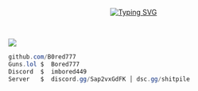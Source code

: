 <p align="center">
  <a href="https://git.io/typing-svg">
    <img src="https://readme-typing-svg.herokuapp.com?font=Roboto+Mono&color=FFFFFF&center=true&vCenter=true&lines=Bored+%7C+777" alt="Typing SVG"/>
  </a>
</p>

<br clear="left"/>

![](https://komarev.com/ghpvc/?username=bored777&label=Profile+Views&color=000000&style=flat-square)

```csharp
github.com/B0red777
Guns.lol $  Bored777
Discord  $  imbored449
Server   $  discord.gg/Sap2vxGdFK │ dsc.gg/shitpile
